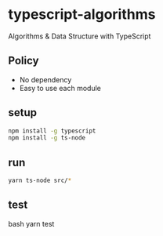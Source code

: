 # typescript-algorithms

Algorithms &amp; Data Structure with TypeScript

## Policy

- No dependency
- Easy to use each module

## setup

```bash
npm install -g typescript
npm install -g ts-node
```

## run

```bash
yarn ts-node src/*
```

## test

bash
yarn test
